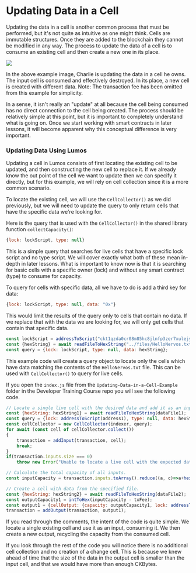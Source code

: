 # Updating Data in a Cell

Updating the data in a cell is another common process that must be performed, but it's not quite as intuitive as one might think. Cells are immutable structures. Once they are added to the blockchain they cannot be modified in any way. The process to update the data of a cell is to consume an existing cell and then create a new one in its place.

![](../.gitbook/assets/updating-cell-data-flow.png)

In the above example image, Charlie is updating the data in a cell he owns. The input cell is consumed and effectively destroyed. In its place, a new cell is created with different data. Note: The transaction fee has been omitted from this example for simplicity.

In a sense, it isn't really an "update" at all because the cell being consumed has no direct connection to the cell being created. The process should be relatively simple at this point, but it is important to completely understand what is going on. Once we start working with smart contracts in later lessons, it will become apparent why this conceptual difference is very important.

### Updating Data Using Lumos

Updating a cell in Lumos consists of first locating the existing cell to be updated, and then constructing the new cell to replace it. If we already know the out point of the cell we want to update then we can specify it directly, but for this example, we will rely on cell collection since it is a more common scenario.

To locate the existing cell, we will use the `CellCollector()` as we did previously, but we will need to update the query to only return cells that have the specific data we're looking for.

Here is the query that is used with the `CellCollector()` in the shared library function `collectCapacity()`:

```javascript
{lock: lockScript, type: null}
```

This is a simple query that searches for live cells that have a specific lock script and no type script. We will cover exactly what both of these mean in-depth in later lessons. What is important to know now is that it is searching for basic cells with a specific owner (lock) and without any smart contract (type) to consume for capacity.

To query for cells with specific data, all we have to do is add a third key for data:

```javascript
{lock: lockScript, type: null, data: "0x"}
```

This would limit the results of the query only to cells that contain no data. If we replace that with the data we are looking for, we will only get cells that contain that specific data.

```javascript
const lockScript = addressToScript("ckt1qzda0cr08m85hc8jlnfp3zer7xulejywt49kt2rr0vthywaa50xwsqwgx292hnvmn68xf779vmzrshpmm6epn4c0cgwga");
const {hexString} = await readFileToHexString("../files/HelloNervos.txt");
const query = {lock: lockScript, type: null, data: hexString};
```

This example code will create a query object to locate only the cells which have data matching the contents of the `HelloNervos.txt` file. This can be used with `CellCollector()` to query for live cells.

If you open the `index.js` file from the `Updating-Data-in-a-Cell-Example` folder in the Developer Training Course repo you will see the following code.

```javascript
// Locate a single live cell with the desired data and add it as an input.
const {hexString: hexString1} = await readFileToHexString(dataFile1);
const query = {lock: addressToScript(address1), type: null, data: hexString1};
const cellCollector = new CellCollector(indexer, query);
for await (const cell of cellCollector.collect())
{
	transaction = addInput(transaction, cell);
	break;
}
if(transaction.inputs.size === 0)
	throw new Error("Unable to locate a live cell with the expected data.");

// Calculate the total capacity of all inputs.
const inputCapacity = transaction.inputs.toArray().reduce((a, c)=>a+hexToInt(c.cellOutput.capacity), 0n);

// Create a cell with data from the specified file.
const {hexString: hexString2} = await readFileToHexString(dataFile2);
const outputCapacity1 = intToHex(inputCapacity - txFee);
const output1 = {cellOutput: {capacity: outputCapacity1, lock: addressToScript(address1), type: null}, data: hexString2};
transaction = addOutput(transaction, output1);
```

&#x20;If you read through the comments, the intent of the code is quite simple. We locate a single existing cell and use it as an input, consuming it. We then create a new output, recycling the capacity from the consumed cell.

If you look through the rest of the code you will notice there is no additional cell collection and no creation of a change cell. This is because we knew ahead of time that the size of the data in the output cell is smaller than the input cell, and that we would have more than enough CKBytes.
